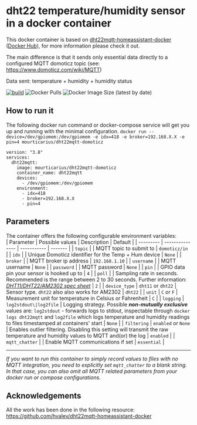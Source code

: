 # dht22 temperature/humidity sensor in a docker container

This docker container is based on [dht22mqtt-homeassistant-docker](https://github.com/hvalev/dht22mqtt-homeassistant-docker) ([Docker Hub](https://hub.docker.com/r/hvalev/dht22mqtt-homeassistant)), for more information please check it out.

The main difference is that it sends only essential data directly to a configured MQTT domoticz topic (see: https://www.domoticz.com/wiki/MQTT)

Data sent: temperature + humidity + humidity status

[![build](https://github.com/Mourticarius/dht22mqtt-domoticz-docker/actions/workflows/build.yml/badge.svg)](https://github.com/Mourticarius/dht22mqtt-domoticz-docker/actions/workflows/build.yml)
![Docker Pulls](https://img.shields.io/docker/pulls/mourticarius/dht22mqtt-domoticz)
![Docker Image Size (latest by date)](https://img.shields.io/docker/image-size/mourticarius/dht22mqtt-domoticz)

## How to run it

The following docker run command or docker-compose service will get you up and running with the minimal configuration.
`docker run --device=/dev/gpiomem:/dev/gpiomem -e idx=418 -e broker=192.168.X.X -e pin=4 mourticarius/dht22mqtt-domoticz`

```
version: "3.8"
services:
  dht22mqtt:
    image: mourticarius/dht22mqtt-domoticz
    container_name: dht22mqtt
    devices:
      - /dev/gpiomem:/dev/gpiomem
    environment:
      - idx=418
      - broker=192.168.X.X
      - pin=4
```

## Parameters

The container offers the following configurable environment variables:</br>
| Parameter | Possible values | Description | Default |
| --------- | --------------- | ----------- | ------- |
| `topic` | | MQTT topic to submit to | `domoticz/in` |
| `idx` | | Unique Domoticz identifier for the Temp + Hum device | `None` |
| `broker` | | MQTT broker ip address | `192.168.1.10` |
| `username` | | MQTT username | `None` |
| `password` | | MQTT password | `None` |
| `pin` | | GPIO data pin your sensor is hooked up to | `4` |
| `poll` | | Sampling rate in seconds. Recommended is the range between 2 to 30 seconds. Further information: [_DHT11/DHT22/AM2302 spec sheet_](https://lastminuteengineers.com/dht11-dht22-arduino-tutorial/) | `2` |
| `device_type` | `dht11` or `dht22` | Sensor type. `dht22` also also works for AM2302 | `dht22` |
| `unit` | `C` or `F` | Measurement unit for temperature in Celsius or Fahrenheit | `C` |
| `logging` | `log2stdout\|log2file` | Logging strategy. Possible **_non-mutually exclusive_** values are: `log2stdout` - forwards logs to stdout, inspectable through `docker logs dht22mqtt` and `log2file` which logs temperature and humidity readings to files timestamped at containers' start | `None` |
| `filtering` | `enabled` or `None` | Enables outlier filtering. Disabling this setting will transmit the raw temperature and humidity values to MQTT and(or) the log | `enabled` |
| `mqtt_chatter` | | Enable MQTT communications if set | `essential` |

---

_If you want to run this container to simply record values to files with no MQTT integration, you need to explicitly set `mqtt_chatter` to a blank string. In that case, you can also omit all MQTT related parameters from your docker run or compose configurations._ </br>

## Acknowledgements

All the work has been done in the following resource: </br>
https://github.com/hvalev/dht22mqtt-homeassistant-docker </br>
